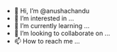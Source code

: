 - 👋 Hi, I’m @anushachandu
- 👀 I’m interested in ...
- 🌱 I’m currently learning ...
- 💞️ I’m looking to collaborate on ...
- 📫 How to reach me ...

<!---
anushachandu/anushachandu is a ✨ special ✨ repository because its `README.md` (this file) appears on your GitHub profile.
You can click the Preview link to take a look at your changes.
--->
